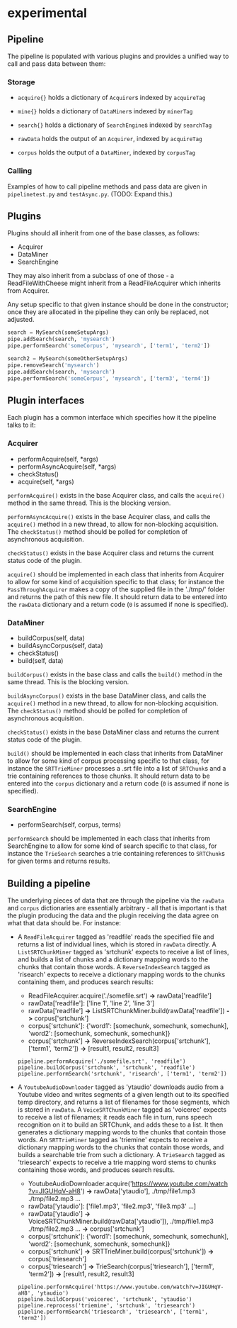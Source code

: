 # experimental

## Pipeline

The pipeline is populated with various plugins and provides a unified way to call and pass data between them:

### Storage
* `acquire{}` holds a dictionary of `Acquirer`s indexed by `acquireTag`
* `mine{}` holds a dictionary of `DataMiner`s indexed by `minerTag`
* `search{}` holds a dictionary of `SearchEngine`s indexed by `searchTag`

* `rawData` holds the output of an `Acquirer`, indexed by `acquireTag`
* `corpus` holds the output of a `DataMiner`, indexed by `corpusTag`


### Calling

Examples of how to call pipeline methods and pass data are given in `pipelinetest.py` and `testAsync.py`.
(TODO: Expand this.)

## Plugins

Plugins should all inherit from one of the base classes, as follows:

* Acquirer
* DataMiner
* SearchEngine

They may also inherit from a subclass of one of those - a ReadFileWithCheese might inherit from a ReadFileAcquirer which inherits from Acquirer.

Any setup specific to that given instance should be done in the constructor; once they are allocated in the pipeline they can only be replaced, not adjusted.

```Python
search = MySearch(someSetupArgs)
pipe.addSearch(search, 'mysearch')
pipe.performSearch('someCorpus', 'mysearch', ['term1', 'term2'])

search2 = MySearch(someOtherSetupArgs)
pipe.removeSearch('mysearch')
pipe.addSearch(search, 'mysearch')
pipe.performSearch('someCorpus', 'mysearch', ['term3', 'term4'])
```

## Plugin interfaces

Each plugin has a common interface which specifies how it the pipeline talks to it:

### Acquirer
* performAcquire(self, *args)
* performAsyncAcquire(self, *args)
* checkStatus()
* acquire(self, *args)

`performAcquire()` exists in the base Acquirer class, and calls the `acquire()` method in the same thread.  This is the blocking version.

`performAsyncAcquire()` exists in the base Acquirer class, and calls the `acquire()` method in a new thread, to allow for non-blocking acquisition.  The `checkStatus()` method should be polled for completion of asynchronous acquisition.

`checkStatus()` exists in the base Acquirer class and returns the current status code of the plugin.

`acquire()` should be implemented in each class that inherits from Acquirer to allow for some kind of acquisition specific to that class; for instance the `PassThroughAcquirer` makes a copy of the supplied file in the './tmp/' folder and returns the path of this new file.  It should return data to be entered into the `rawData` dictionary and a return code (`0` is assumed if none is specified).

### DataMiner
* buildCorpus(self, data)
* buildAsyncCorpus(self, data)
* checkStatus()
* build(self, data)

`buildCorpus()` exists in the base class and calls the `build()` method in the same thread.  This is the blocking version.

`buildAsyncCorpus()` exists in the base DataMiner class, and calls the `acquire()` method in a new thread, to allow for non-blocking acquisition. The `checkStatus()` method should be polled for completion of asynchronous acquisition.

`checkStatus()` exists in the base DataMiner class and returns the current status code of the plugin.

`build()` should be implemented in each class that inherits from DataMiner to allow for some kind of corpus processing specific to that class, for instance the `SRTTrieMiner` processes a .srt file into a list of `SRTChunk`s and a trie containing references to those chunks. It should return data to be entered into the `corpus` dictionary and a return code (`0` is assumed if none is specified).

### SearchEngine

* performSearch(self, corpus, terms)

`performSearch` should be implemented in each class that inherits from SearchEngine to allow for some kind of search specific to that class, for instance the `TrieSearch` searches a trie containing references to `SRTChunk`s for given terms and returns results.


## Building a pipeline

The underlying pieces of data that are through the pipeline via the `rawData` and `corpus` dictionaries are essentially arbitrary - all that is important is that the plugin producing the data and the plugin receiving the data agree on what that data should be. For instance:

* A `ReadFileAcquirer` tagged as 'readfile' reads the specified file and returns a list of individual lines, which is stored in `rawData` directly.  A `ListSRTChunkMiner` tagged as 'srtchunk' expects to receive a list of lines, and builds a list of chunks and a dictionary mapping words to the chunks that contain those words. A `ReverseIndexSearch` tagged as 'risearch' expects to receive a dictionary mapping words to the chunks containing them, and produces search results:

    * ReadFileAcquirer.acquire('./somefile.srt') __->__ rawData['readfile']
    * rawData['readfile']: ['line 1', 'line 2', 'line 3']
    * rawData['readfile'] __->__ ListSRTChunkMiner.build(rawData['readfile']) __->__ corpus['srtchunk']
    * corpus['srtchunk']: {'word1': [somechunk, somechunk, somechunk], 'word2': [somechunk, somechunk, somechunk]}
    * corpus['srtchunk'] __->__ ReverseIndexSearch(corpus['srtchunk'], ['term1', 'term2']) __->__ [result1, result2, result3]

    ```
    pipeline.performAcquire('./somefile.srt', 'readfile')
    pipeline.buildCorpus('srtchunk', 'srtchunk', 'readfile')
    pipeline.performSearch('srtchunk', 'risearch', ['term1', 'term2'])
    ```

* A `YoutubeAudioDownloader` tagged as 'ytaudio' downloads audio from a Youtube video and writes segments of a given length out to its specified temp directory, and returns a list of filenames for those segments, which is stored in `rawData`. A `VoiceSRTChunkMiner` tagged as 'voicerec' expects to receive a list of filenames; it reads each file in turn, runs speech recognition on it to build an SRTChunk, and adds these to a list.  It then generates a dictionary mapping words to the chunks that contain those words. An `SRTTrieMiner` tagged as 'triemine' expects to receive a dictionary mapping words to the chunks that contain those words, and builds a searchable trie from such a dictionary.  A `TrieSearch` tagged as 'triesearch' expects to receive a trie mapping word stems to chunks containing those words, and produces search results.

    * YoutubeAudioDownloader.acquire('https://www.youtube.com/watch?v=JIGUHqV-aH8') __->__ rawData['ytaudio'], ./tmp/file1.mp3 ./tmp/file2.mp3 ... 
    * rawData['ytaudio']: ['file1.mp3', 'file2.mp3', 'file3.mp3' ...]
    * rawData['ytaudio'] __->__ VoiceSRTChunkMiner.build(rawData['ytaudio']), ./tmp/file1.mp3 ./tmp/file2.mp3 ... __->__ corpus['srtchunk']
    * corpus['srtchunk']: {'word1': [somechunk, somechunk, somechunk], 'word2': [somechunk, somechunk, somechunk]}
    * corpus['srtchunk'] __->__ SRTTrieMiner.build(corpus['srtchunk']) __->__ corpus['triesearch']
    * corpus['triesearch'] __->__ TrieSearch(corpus['triesearch'], ['term1', 'term2']) __->__ [result1, result2, result3]

    ```
    pipeline.performAcquire('https://www.youtube.com/watch?v=JIGUHqV-aH8', 'ytaudio')
    pipeline.buildCorpus('voicerec', 'srtchunk', 'ytaudio')
    pipeline.reprocess('triemine', 'srtchunk', 'triesearch')
    pipeline.performSearch('triesearch', 'triesearch', ['term1', 'term2'])
    ```